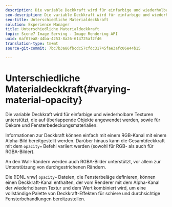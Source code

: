 ```yaml
---
description: Die variable Deckkraft wird für einfarbige und wiederholbare Texturen unterstützt, die auf überlappende Objekte angewendet werden, sowie für Dekore und Fensterbedeckungsmaterialien.
seo-description: Die variable Deckkraft wird für einfarbige und wiederholbare Texturen unterstützt, die auf überlappende Objekte angewendet werden, sowie für Dekore und Fensterbedeckungsmaterialien.
seo-title: Unterschiedliche Materialdeckkraft
solution: Experience Manager
title: Unterschiedliche Materialdeckkraft
topic: Scene7 Image Serving - Image Rendering API
uuid: 6af07ea8-44ba-4253-8a26-614725af2f46
translation-type: tm+mt
source-git-commit: 7bc7b3a86fbcdc57cfdc31745fae3afc06e44b15

---
```



# Unterschiedliche Materialdeckkraft{#varying-material-opacity}

Die variable Deckkraft wird für einfarbige und wiederholbare Texturen unterstützt, die auf überlappende Objekte angewendet werden, sowie für Dekore und Fensterbedeckungsmaterialien.

Informationen zur Deckkraft können einfach mit einem RGB-Kanal mit einem Alpha-Bild bereitgestellt werden. Darüber hinaus kann die Gesamtdeckkraft mit dem `opacity=` Befehl variiert werden (sowohl für RGB- als auch für RGBA-Bilder).

An den Wall-Rändern werden auch RGBA-Bilder unterstützt, vor allem zur Unterstützung von durchgestrichenen Rändern.

Die [!DNL vnw] `opacity=` Dateien, die Fensterbeläge definieren, können einen Deckkraft-Kanal enthalten, der vom Renderer mit dem Alpha-Kanal der wiederholbaren Textur und dem Wert kombiniert wird, um eine vollständige Palette von Deckkraft-Effekten für schiere und durchsichtige Fensterbehandlungen bereitzustellen.
